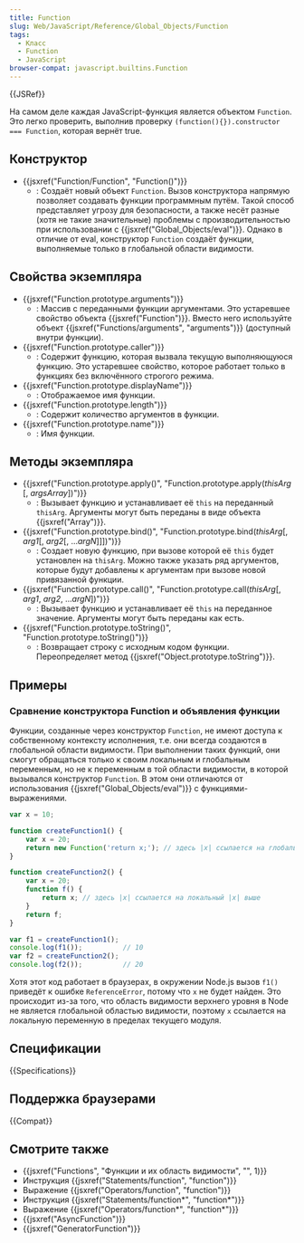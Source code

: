 ```yaml
---
title: Function
slug: Web/JavaScript/Reference/Global_Objects/Function
tags:
  - Класс
  - Function
  - JavaScript
browser-compat: javascript.builtins.Function
---
```

{{JSRef}}

На самом деле каждая JavaScript-функция является объектом `Function`. Это легко проверить, выполнив проверку `(function(){}).constructor === Function`, которая вернёт true.

## Конструктор

- {{jsxref("Function/Function", "Function()")}}
  - : Создаёт новый объект `Function`. Вызов конструктора напрямую позволяет создавать функции программным путём. Такой способ представляет угрозу для безопасности, а также несёт разные (хотя не такие значительные) проблемы с производительностью при использовании с {{jsxref("Global_Objects/eval")}}. Однако в отличие от eval, конструктор `Function` создаёт функции, выполняемые только в глобальной области видимости.

## Свойства экземпляра

- {{jsxref("Function.prototype.arguments")}}
  - : Массив с переданными функции аргументами.
    Это устаревшее свойство объекта {{jsxref("Function")}}. Вместо него используйте объект {{jsxref("Functions/arguments", "arguments")}} (доступный внутри функции).
- {{jsxref("Function.prototype.caller")}}
  - : Содержит функцию, которая вызвала текущую выполняющуюся функцию.
    Это устаревшее свойство, которое работает только в функциях без включённого строгого режима.
- {{jsxref("Function.prototype.displayName")}}
  - : Отображаемое имя функции.
- {{jsxref("Function.prototype.length")}}
  - : Содержит количество аргументов в функции.
- {{jsxref("Function.prototype.name")}}
  - : Имя функции.

## Методы экземпляра

- {{jsxref("Function.prototype.apply()", "Function.prototype.apply(<var>thisArg</var> [, <var>argsArray</var>])")}}
  - : Вызывает функцию и устанавливает её `this` на переданный `thisArg`. Аргументы могут быть переданы в виде объекта {{jsxref("Array")}}.
- {{jsxref("Function.prototype.bind()", "Function.prototype.bind(<var>thisArg</var>[, <var>arg1</var>[, <var>arg2</var>[, ...<var>argN</var>]]])")}}
  - : Создает новую функцию, при вызове которой её `this` будет установлен на `thisArg`. Можно также указать ряд аргументов, которые будут добавлены к аргументам при вызове новой привязанной функции.
- {{jsxref("Function.prototype.call()", "Function.prototype.call(<var>thisArg</var>[, <var>arg1</var>, <var>arg2</var>, ...<var>argN</var>])")}}
  - : Вызывает функцию и устанавливает её `this` на переданное значение. Аргументы могут быть переданы как есть.
- {{jsxref("Function.prototype.toString()", "Function.prototype.toString()")}}
  - : Возвращает строку с исходным кодом функции.
    Переопределяет метод {{jsxref("Object.prototype.toString")}}.

## Примеры

### Сравнение конструктора Function и объявления функции

Функции, созданные через конструктор `Function`, не имеют доступа к собственному контексту исполнения, т.е. они всегда создаются в глобальной области видимости. При выполнении таких функций, они смогут обращаться только к своим локальным и глобальным переменным, но не к переменным в той области видимости, в которой вызывался конструктор `Function`. В этом они отличаются от использования {{jsxref("Global_Objects/eval")}} с функциями-выражениями.

```js
var x = 10;

function createFunction1() {
    var x = 20;
    return new Function('return x;'); // здесь |x| ссылается на глобальный |x|
}

function createFunction2() {
    var x = 20;
    function f() {
        return x; // здесь |x| ссылается на локальный |x| выше
    }
    return f;
}

var f1 = createFunction1();
console.log(f1());          // 10
var f2 = createFunction2();
console.log(f2());          // 20
```

Хотя этот код работает в браузерах, в окружении Node.js вызов `f1()` приведёт к ошибке `ReferenceError`, потому что `x` не будет найден. Это происходит из-за того, что область видимости верхнего уровня в Node не является глобальной областью видимости, поэтому `x` ссылается на локальную переменную в пределах текущего модуля.

## Спецификации

{{Specifications}}

## Поддержка браузерами

{{Compat}}

## Смотрите также

- {{jsxref("Functions", "Функции и их область видимости", "", 1)}}
- Инструкция {{jsxref("Statements/function", "function")}}
- Выражение {{jsxref("Operators/function", "function")}}
- Инструкция {{jsxref("Statements/function*", "function*")}}
- Выражение {{jsxref("Operators/function*", "function*")}}
- {{jsxref("AsyncFunction")}}
- {{jsxref("GeneratorFunction")}}
